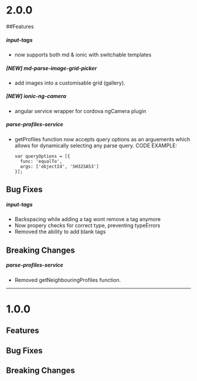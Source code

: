 # 2.0.0

##Features


##### input-tags
  - now supports both md & ionic with switchable templates

##### [NEW] md-parse-image-grid-picker
  - add images into a customisable grid (gallery).

##### [NEW] ionic-ng-camera
  - angular service wrapper for cordova ngCamera plugin

##### parse-profiles-service
  - getProfiles function now accepts query options as an arguements which allows for dynamically
    selecting any parse query.
    CODE EXAMPLE:

    ```
    var queryOptions = [{
      func: 'equalTo',
      args: ['objectId', 'SH32SA53']
    }];
    ```

## Bug Fixes


##### input-tags
  - Backspacing while adding a tag wont remove a tag anymore
  - Now propery checks for correct type, preventing typeErrors
  - Removed the ability to add blank tags

## Breaking Changes


##### parse-profiles-service
- Removed getNeighbouringProfiles function.



---
# 1.0.0

## Features

## Bug Fixes

## Breaking Changes
